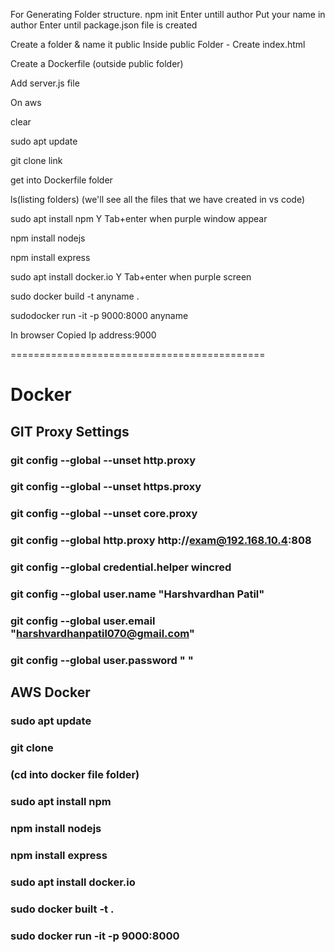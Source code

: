 For Generating Folder structure.
npm init
Enter untill author 
Put your name in author 
Enter until package.json file is created

Create a folder & name it public 
Inside public Folder - 
Create index.html 

Create a Dockerfile (outside public folder)

Add server.js file 




On aws

clear 

sudo apt update 

git clone  link 


get into Dockerfile folder 

ls(listing folders)
 (we'll see all the files that we have created in vs code)

sudo apt install npm 
Y
Tab+enter when purple window appear

npm install nodejs

npm install express

sudo apt install docker.io
Y
Tab+enter when purple screen 

sudo docker build -t anyname .

sudodocker run -it -p  9000:8000 anyname


In browser
Copied Ip address:9000








============================================
# Docker

## GIT Proxy Settings
### git config --global --unset http.proxy
### git config --global --unset https.proxy
### git config --global --unset core.proxy
### git config --global http.proxy http://exam@192.168.10.4:808
### git config --global credential.helper wincred
### git config --global user.name "Harshvardhan Patil"
### git config --global user.email "harshvardhanpatil070@gmail.com"
### git config --global user.password " "

## AWS Docker
### sudo apt update
### git clone <link>
### (cd into docker file folder)
### sudo apt install npm
### npm install nodejs
### npm install express
### sudo apt install docker.io
### sudo docker built -t <imgname> .
### sudo docker run -it -p 9000:8000 <imgname>
